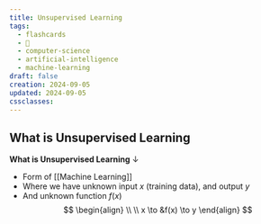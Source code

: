 ```yaml
---
title: Unsupervised Learning
tags:
  - flashcards
  - 🌱
  - computer-science
  - artificial-intelligence
  - machine-learning
draft: false
creation: 2024-09-05
updated: 2024-09-05
cssclasses: 
---
```

## What is Unsupervised Learning

**What is Unsupervised Learning**
↓
- Form of [[Machine Learning]]
- Where we have unknown input $x$ (training data), and output $y$
- And unknown function $f(x)$
$$
\begin{align} \\
\\ x \to &f(x) \to y
\end{align}
$$
<!--SR:!2024-12-12,3,250-->
